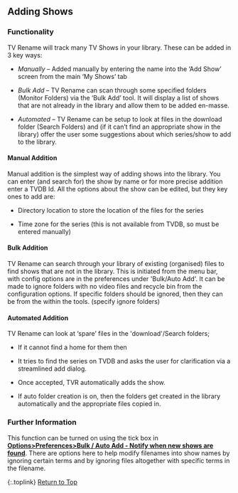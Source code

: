 <!-- START ADDING ---------------------------- -->
## Adding Shows

### Functionality

TV Rename will track many TV Shows in your library. These can be added in 3 key ways:

* _Manually_ – Added manually by entering the name into the ‘Add Show’ screen from the main ‘My Shows’ tab

* _Bulk Add_ – TV Rename can scan through some specified folders (Monitor Folders) via the ‘Bulk Add’ tool. It will display a list of shows that are not already in the library and allow them to be added en-masse.

* _Automated_ – TV Rename can be setup to look at files in the download folder (Search Folders) and (if it can’t find an appropriate show in the library) offer the user some suggestions about which series/show to add to the library.

#### Manual Addition

Manual addition is the simplest way of adding shows into the library. You can enter (and search for) the show by name or for more precise addition enter a TVDB Id. All the options about the show can be edited, but they key ones to add are:

* Directory location to store the location of the files for the series

* Time zone for the series (this is not available from TVDB, so must be entered manually)

#### Bulk Addition

TV Rename can search through your library of existing (organised) files to find shows that are not in the library. This is initiated from the menu bar, with config options are in the preferences under 'Bulk/Auto Add'. It can be made to ignore folders with no video files and recycle bin from the configuration options. If specific folders should be ignored, then they can be from the within the tools. (specify ignore folders)

#### Automated Addition

TV Rename can look at ‘spare’ files in the 'download'/Search folders; 

* If it cannot find a home for them then 

* It tries to find the series on TVDB and asks the user for clarification via a streamlined add dialog.

* Once accepted, TVR automatically adds the show. 

* If auto folder creation is on, then the folders get created in the library automatically and the appropriate files copied in.

### Further Information

This function can be turned on using the tick box in [**Options>Preferences>Bulk / Auto Add - Notify when new shows are found**](/manual/options#the-bulk--auto-add-tab "Read about Bulk / Auto Add options"). There are options here to help modify filenames into show names by ignoring certain terms and by ignoring files altogether with specific terms in the filename. 

{:.toplink}
[Return to Top]()
<!-- END ADDING ------------------------------ -->
